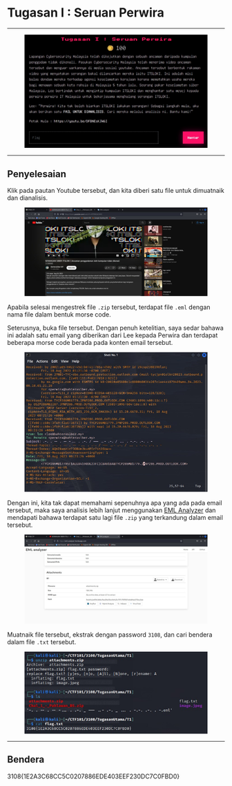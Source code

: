 # Tugasan I : Seruan Perwira

***

<figure><img src="../../../../.gitbook/assets/image (1) (1) (1) (1) (1) (1) (1).png" alt=""><figcaption></figcaption></figure>

***

## Penyelesaian

Klik pada pautan Youtube tersebut, dan kita diberi satu file untuk dimuatnaik dan dianalisis.

<figure><img src="../../../../.gitbook/assets/image (2) (1) (1) (1) (1).png" alt=""><figcaption></figcaption></figure>

Apabila selesai mengestrek file `.zip` tersebut, terdapat file `.eml` dengan nama file dalam bentuk morse code.

Seterusnya, buka file tersebut. Dengan penuh ketelitian, saya sedar bahawa ini adalah satu email yang diberikan dari Lee kepada Perwira dan terdapat beberapa morse code berada pada konten email tersebut.

<figure><img src="../../../../.gitbook/assets/image (3) (1) (1) (1) (1).png" alt=""><figcaption></figcaption></figure>

Dengan ini, kita tak dapat memahami sepenuhnya apa yang ada pada email tersebut, maka saya analisis lebih lanjut menggunakan [EML Analyzer](https://eml-analyzer.herokuapp.com/) dan mendapati bahawa terdapat satu lagi file `.zip` yang terkandung dalam email tersebut.

<figure><img src="../../../../.gitbook/assets/image (4) (1) (1) (1) (1).png" alt=""><figcaption></figcaption></figure>

Muatnaik file tersebut, ekstrak dengan password `3108`, dan cari bendera dalam file `.txt` tersebut.

<figure><img src="../../../../.gitbook/assets/image (5) (1) (1) (1) (1).png" alt=""><figcaption></figcaption></figure>

***

## Bendera

3108{1E2A3C68CC5C0207886EDE403EEF230DC7C0FBD0}
